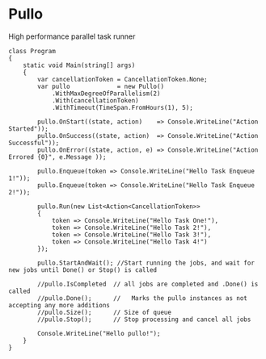 # Pullo
High performance parallel task runner

    class Program
    {
        static void Main(string[] args)
        {
            var cancellationToken = CancellationToken.None;
            var pullo             = new Pullo()
                .WithMaxDegreeOfParallelism(2)
                .With(cancellationToken) 
                .WithTimeout(TimeSpan.FromHours(1), 5); 

            pullo.OnStart((state, action)    => Console.WriteLine("Action Started"));
            pullo.OnSuccess((state, action)  => Console.WriteLine("Action Successful"));
            pullo.OnError((state, action, e) => Console.WriteLine("Action Errored {0}", e.Message ));
            
            pullo.Enqueue(token => Console.WriteLine("Hello Task Enqueue 1!"));
            pullo.Enqueue(token => Console.WriteLine("Hello Task Enqueue 2!"));

            pullo.Run(new List<Action<CancellationToken>>
            {
                token => Console.WriteLine("Hello Task One!"),
                token => Console.WriteLine("Hello Task 2!"),
                token => Console.WriteLine("Hello Task 3!"),
                token => Console.WriteLine("Hello Task 4!")
            });
            
            pullo.StartAndWait(); //Start running the jobs, and wait for new jobs until Done() or Stop() is called

            //pullo.IsCompleted  // all jobs are completed and .Done() is called
            //pullo.Done();      //   Marks the pullo instances as not accepting any more additions
            //pullo.Size();      // Size of queue
            //pullo.Stop();      // Stop processing and cancel all jobs

            Console.WriteLine("Hello pullo!");
        }
    }
